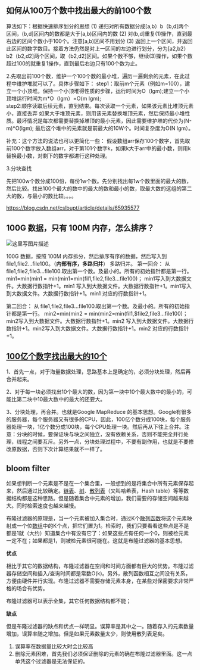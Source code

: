 ## 如何从100万个数中找出最大的前100个数

算法如下：根据快速排序划分的思想 
(1) 递归对所有数据分成[a,b）b（b,d]两个区间，(b,d]区间内的数都是大于[a,b)区间内的数 
(2) 对(b,d]重复(1)操作，直到最右边的区间个数小于100个。注意[a,b)区间不用划分 
(3) 返回上一个区间，并返回此区间的数字数目。接着方法仍然是对上一区间的左边进行划分，分为[a2,b2）b2（b2,d2]两个区间，取（b2,d2]区间。如果个数不够，继续(3)操作，如果个数超过100的就重复1操作，直到最后右边只有100个数为止。 

2.先取出前100个数，维护一个100个数的最小堆，遍历一遍剩余的元素，在此过程中维护堆就可以了。具体步骤如下： 
step1：取前m个元素（例如m=100），建立一个小顶堆。保持一个小顶堆得性质的步骤，运行时间为O（lgm);建立一个小顶堆运行时间为m*O（lgm）=O(m lgm);       
step2:顺序读取后续元素，直到结束。每次读取一个元素，如果该元素比堆顶元素小，直接丢弃 
如果大于堆顶元素，则用该元素替换堆顶元素，然后保持最小堆性质。最坏情况是每次都需要替换掉堆顶的最小元素，因此需要维护堆的代价为(N-m)*O(lgm); 
最后这个堆中的元素就是前最大的10W个。时间复杂度为O(N lgm）。 




补充：这个方法的说法也可以更简化一些：
假设数组arr保存100个数字，首先取前100个数字放入数组arr，对于第101个数字k，如果k大于arr中的最小数，则用k替换最小数，对剩下的数字都进行这种处理。

3.分块查找 

先把100w个数分成100份，每份1w个数。先分别找出每1w个数里面的最大的数，然后比较。找出100个最大的数中的最大的数和最小的数，取最大数的这组的第二大的数，与最小的数比较。。。。

https://blog.csdn.net/cslbupt/article/details/65935577

## 100G 数据，只有 100M 内存，怎么排序？

![这里写图片描述](https://img-blog.csdn.net/20180816160545465?watermark/2/text/aHR0cHM6Ly9ibG9nLmNzZG4ubmV0L0NsZXZlckNvZGU=/font/5a6L5L2T/fontsize/400/fill/I0JBQkFCMA==/dissolve/70)

100G 数据，按照 100M 内存拆分，然后排序有序的数据，然后写入到 file1,file2…file100。（**内部有序，多路归并**）
多路归并。
第一回合：
从 file1,file2,file3…file100.取出第一个数。及最小的。所有的初始指针都是第一行。
min1=min(min1 = min(min1=min(fil1,file2,file3…file100)；
min1写入到大数据文件。大数据行数指针+1。min1 写入到大数据文件。大数据行数指针+1。min1写入到大数据文件。大数据行数指针+1。min1 对应的行数指针+1。



第二回合：
从 file1,file2,file3…file100.取出第一个数。及最小的。所有的初始指针都是第一行。
min2=min(min2 = min(min2=min(fil1,$file2,file3…file100)；
min2写入到大数据文件。大数据行数指针+1。min2 写入到大数据文件。大数据行数指针+1。min2写入到大数据文件。大数据行数指针+1。min2 对应的行数指针+1。

## [100亿个数字找出最大的10个](https://www.cnblogs.com/nzbbody/p/3576894.html)

1、首先一点，对于海量数据处理，思路基本上是确定的，必须分块处理，然后再合并起来。

2、对于每一块必须找出10个最大的数，因为第一块中10个最大数中的最小的，可能比第二块中10最大数中的最大的还要大。

3、分块处理，再合并。也就是Google MapReduce 的基本思想。Google有很多的服务器，每个服务器又有很多的CPU，因此，100亿个数分成100块，每个服务器处理一块，1亿个数分成100块，每个CPU处理一块。然后再从下往上合并。注意：分块的时候，要保证块与块之间独立，没有依赖关系，否则不能完全并行处理，线程之间要互斥。另外一点，分块处理过程中，不要有副作用，也就是不要修改原数据，否则下次计算结果就不一样了。

## bloom filter

如果想判断一个元素是不是在一个集合里，一般想到的是将集合中所有元素保存起来，然后通过比较确定。[链表](https://zh.wikipedia.org/wiki/链表)、[树](https://zh.wikipedia.org/wiki/树_(数据结构))、[散列表](https://zh.wikipedia.org/wiki/散列表)（又叫哈希表，Hash table）等等数据结构都是这种思路。但是随着集合中元素的增加，我们需要的存储空间越来越大。同时检索速度也越来越慢。

布隆过滤器的原理是，当一个元素被加入集合时，通过K个[散列函数](https://zh.wikipedia.org/wiki/散列函数)将这个元素映射成一个位[数组](https://zh.wikipedia.org/wiki/数组)中的K个点，把它们置为1。检索时，我们只要看看这些点是不是都是1就（大约）知道集合中有没有它了：如果这些点有任何一个0，则被检元素一定不在；如果都是1，则被检元素很可能在。这就是布隆过滤器的基本思想。

**优点**

相比于其它的数据结构，布隆过滤器在空间和时间方面都有巨大的优势。布隆过滤器存储空间和插入/查询时间都是常数O(k)。另外，散列函数相互之间没有关系，方便由硬件并行实现。布隆过滤器不需要存储元素本身，在某些对保密要求非常严格的场合有优势。

布隆过滤器可以表示全集，其它任何数据结构都不能；

**缺点**

但是布隆过滤器的缺点和优点一样明显。误算率是其中之一。随着存入的元素数量增加，误算率随之增加。但是如果元素数量太少，则使用散列表足矣。

1. 误算率在数据量比较大时会比较高
2. 删除元素困难，首先我们必须保证删除的元素的确在布隆过滤器里面。这一点单凭这个过滤器是无法保证的。